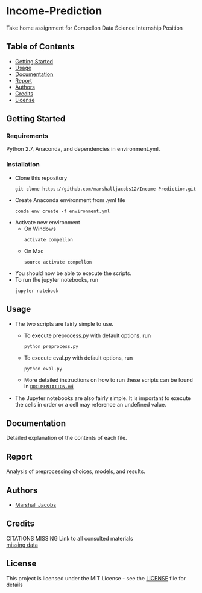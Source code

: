 # Income-Prediction
Take home assignment for Compellon Data Science Internship Position

## Table of Contents
- [Getting Started](#getting-started)
- [Usage](#usage)
- [Documentation](#documentation)
- [Report](#report)
- [Authors](#authors)
- [Credits](#credits)
- [License](#license)

## Getting Started
### Requirements
Python 2.7, Anaconda, and dependencies in environment.yml.
### Installation
- Clone this repository
	```
	git clone https://github.com/marshalljacobs12/Income-Prediction.git
	```
- Create Anaconda environment from .yml file
	```
	conda env create -f environment.yml
	```
- Activate new environment
	* On Windows
		```
		activate compellon
		```
	* On Mac
		```
		source activate compellon
		```
- You should now be able to execute the scripts.
- To run the jupyter notebooks, run
	```
	jupyter notebook
	``` 

## Usage
- The two scripts are fairly simple to use.
	* To execute preprocess.py with default options, run
		```
		python preprocess.py
		```
	* To execute eval.py with default options, run
		```
		python eval.py
		```
	* More detailed instructions on how to run these scripts can be found in [`DOCUMENTATION.md`](DOCUMENTATION.md) 

- The Jupyter notebooks are also fairly simple. It is important to execute the cells in order or a cell may reference an undefined value.

## Documentation
Detailed explanation of the contents of each file.

## Report
Analysis of preprocessing choices, models, and results.

## Authors
- [Marshall Jacobs](https://www.linkedin.com/in/marshalljacobs/)

## Credits
CITATIONS MISSING
Link to all consulted materials  
[missing data](https://machinelearningmastery.com/handle-missing-data-python/)

## License
This project is licensed under the MIT License - see the [LICENSE](LICENSE.md) file for details
